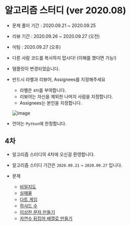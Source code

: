 # 알고리즘 스터디 (ver 2020.08)

- 문제 풀이 기간 : 2020.09.21 ~ 2020.09.25
- 리뷰 기간 : 2020.09.26 ~ 2020.09.27 (오전)
- 미팅 : 2020.09.27 (오후)
- 다른 사람 코드를 복사하지 맙시다! (이해를 했다면 가능!)
- 템플릿이 변경되었습니다.
- 반드시 라벨과 리뷰어, Assignees를 지정해주세요

  - 라벨은 `4차`를 부여합니다.
  - 리뷰어는 자신을 제외한 나머지 사람을 지정합니다.
  - Assignees는 본인을 지정합니다.

  ![image](https://user-images.githubusercontent.com/9214362/92316274-83e0da80-f02c-11ea-8a3e-15b3638e12c1.png)

- 언어는 `Python`에 한정합니다.

## 4차

- 알고리즘 스터디의 4차에 오신걸 환영합니다.
- 알고리즘 스터디 기간은 `2020.09.21` ~ `2020.09.27` 입니다.
- 문제

  - [비밀지도](https://programmers.co.kr/learn/courses/30/lessons/17681)
  - [실패율](https://programmers.co.kr/learn/courses/30/lessons/42889)
  - [다트 게임](https://programmers.co.kr/learn/courses/30/lessons/17682)
  - [하샤드 수](https://programmers.co.kr/learn/courses/30/lessons/12947)
  - [이상한 문자 만들기](https://programmers.co.kr/learn/courses/30/lessons/12930)
  - [자연수 뒤집어 배열로 만들기](https://programmers.co.kr/learn/courses/30/lessons/12932)
